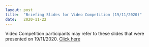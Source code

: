 ```yaml
---
layout: post
title:  "Briefing Slides for Video Competition (19/11/2020)"
date:   2020-11-22
---
```


<!-- link -->
Video Competition participants may refer to these slides that were presented on 19/11/2020.
[Click here](https://docs.google.com/presentation/d/1zzXJLG_V75L1sEc8rMfEB80ColnzjI3oAHAiBriZG7c/edit?usp=sharing)
